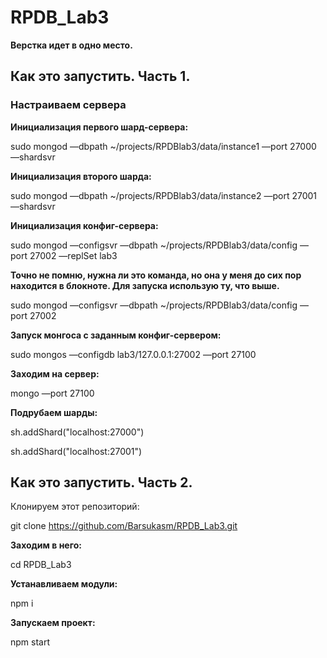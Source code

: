 # RPDB_Lab3

**Верстка идет в одно место.**

## Как это запустить. Часть 1.

### Настраиваем сервера

**Инициализация первого шард-сервера:**

sudo mongod —dbpath ~/projects/RPDBlab3/data/instance1 —port 27000 —shardsvr


**Инициализация второго шарда:**

sudo mongod —dbpath ~/projects/RPDBlab3/data/instance2 —port 27001 —shardsvr


**Инициализация конфиг-сервера:**

sudo mongod —configsvr —dbpath ~/projects/RPDBlab3/data/config —port 27002 —replSet lab3



**Точно не помню, нужна ли это команда, но она у меня до сих пор находится в блокноте. Для запуска использую ту, что выше.**

sudo mongod —configsvr —dbpath ~/projects/RPDBlab3/data/config —port 27002


**Запуск монгоса с заданным конфиг-сервером:**

sudo mongos —configdb lab3/127.0.0.1:27002 —port 27100

**Заходим на сервер:**

mongo —port 27100


**Подрубаем шарды:**

sh.addShard("localhost:27000")

sh.addShard("localhost:27001")

## Как это запустить. Часть 2.

Клонируем этот репозиторий:

git clone https://github.com/Barsukasm/RPDB_Lab3.git

**Заходим в него:**

cd RPDB_Lab3

**Устанавливаем модули:**

npm i

**Запускаем проект:**

npm start
